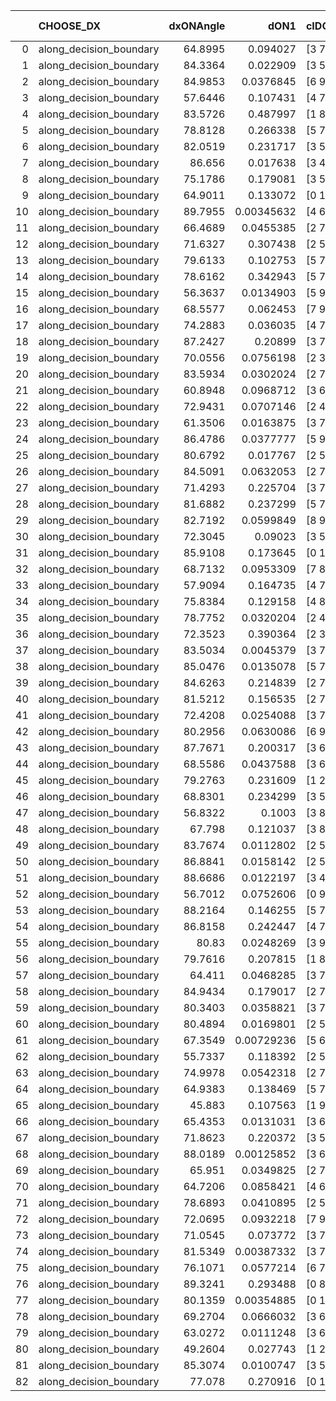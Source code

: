 |    | CHOOSE_DX               |   dxONAngle |       dON1 | cIDON1   |   dON_patch_1 |   nTON |        dON |   dxOFFAngle |       dOFF1 | cIDOFF1   |   dOFF_patch_1 |   nTOFF |        dOFF | SUCCESS   |   nExp |   dual_point_id |   subpoint_time_seconds |   total_execution_time |        logp |      dOFF/dON | Vote dOFF>dON   |
|---:|:------------------------|------------:|-----------:|:---------|--------------:|-------:|-----------:|-------------:|------------:|:----------|---------------:|--------:|------------:|:----------|-------:|----------------:|------------------------:|-----------------------:|------------:|--------------:|:----------------|
|  0 | along_decision_boundary |     64.8995 | 0.094027   | [3 7]    |    0.094027   |      1 | 0.094027   |      71.0331 | 0.0512435   | [3 7]     |    0.0512435   |       1 | 0.0512435   | False     |      1 |               1 |                2.3415   |                2.69215 |  0          |   0.544987    | False           |
|  1 | along_decision_boundary |     84.3364 | 0.022909   | [3 5]    |    0.022909   |      1 | 0.022909   |      89.7605 | 0.229529    | [3 5]     |    0.229529    |       1 | 0.229529    | True      |      2 |               2 |                1.93707  |                4.63822 | -0.5        |  10.0192      | True            |
|  2 | along_decision_boundary |     84.9853 | 0.0376845  | [6 9]    |    0.0376845  |      1 | 0.0376845  |      88.8361 | 0.0326748   | [6 9]     |    0.0326748   |       1 | 0.0326748   | False     |      3 |               4 |                0.900437 |                5.5886  | -0          |   0.867061    | False           |
|  3 | along_decision_boundary |     57.6446 | 0.107431   | [4 7]    |    0.107431   |      1 | 0.107431   |      76.0162 | 0.225169    | [4 7]     |    0.225169    |       1 | 0.225169    | True      |      4 |               5 |                2.18672  |                7.78236 | -0.166667   |   2.09593     | True            |
|  4 | along_decision_boundary |     83.5726 | 0.487997   | [1 8]    |    0.487997   |      1 | 0.487997   |      66.5008 | 0.298581    | [0 8]     |    0.298581    |       1 | 0.298581    | False     |      5 |               6 |                2.5796   |               10.367   | -0          |   0.61185     | False           |
|  5 | along_decision_boundary |     78.8128 | 0.266338   | [5 7]    |    0.266338   |      1 | 0.266338   |      72.215  | 0.0178671   | [5 7]     |    0.0178671   |       1 | 0.0178671   | False     |      6 |               7 |                4.10927  |               14.4815  | -0.1        |   0.0670844   | False           |
|  6 | along_decision_boundary |     82.0519 | 0.231717   | [3 5]    |    0.231717   |      1 | 0.231717   |      68.8845 | 0.116195    | [3 5]     |    0.116195    |       1 | 0.116195    | False     |      7 |               8 |                2.63701  |               17.1254  | -0.333333   |   0.50145     | False           |
|  7 | along_decision_boundary |     86.656  | 0.017638   | [3 4]    |    0.017638   |      1 | 0.017638   |      87.0119 | 0.0335473   | [3 4]     |    0.0335473   |       1 | 0.0335473   | True      |      8 |               9 |                1.21982  |               18.3542  | -0.642857   |   1.902       | True            |
|  8 | along_decision_boundary |     75.1786 | 0.179081   | [3 5]    |    0.179081   |      1 | 0.179081   |      82.8673 | 0.0867831   | [3 5]     |    0.0867831   |       1 | 0.0867831   | False     |      9 |              10 |                2.58792  |               20.9473  | -0.25       |   0.484602    | False           |
|  9 | along_decision_boundary |     64.9011 | 0.133072   | [0 1]    |    0.133072   |      1 | 0.133072   |      69.6    | 0.0840263   | [0 1]     |    0.0840263   |       1 | 0.0840263   | False     |     10 |              11 |                3.9385   |               24.8938  | -0.5        |   0.631434    | False           |
| 10 | along_decision_boundary |     89.7955 | 0.00345632 | [4 6]    |    0.00345632 |      1 | 0.00345632 |      81.2648 | 0.0650455   | [4 6]     |    0.0650455   |       1 | 0.0650455   | True      |     11 |              12 |                1.45703  |               26.3579  | -0.8        |  18.8193      | True            |
| 11 | along_decision_boundary |     66.4689 | 0.0455385  | [2 7]    |    0.0455385  |      1 | 0.0455385  |      71.2091 | 0.0162841   | [2 7]     |    0.0162841   |       1 | 0.0162841   | False     |     12 |              13 |                1.24262  |               27.6075  | -0.409091   |   0.35759     | False           |
| 12 | along_decision_boundary |     71.6327 | 0.307438   | [2 5]    |    0.307438   |      1 | 0.307438   |      75.4373 | 0.102556    | [2 5]     |    0.102556    |       1 | 0.102556    | False     |     13 |              18 |                2.16159  |               35.0117  | -0.666667   |   0.333582    | False           |
| 13 | along_decision_boundary |     79.6133 | 0.102753   | [5 7]    |    0.102753   |      1 | 0.102753   |      72.9036 | 0.250095    | [5 7]     |    0.250095    |       1 | 0.250095    | True      |     14 |              19 |                5.25396  |               40.2737  | -0.961538   |   2.43393     | True            |
| 14 | along_decision_boundary |     78.6162 | 0.342943   | [5 7]    |    0.342943   |      1 | 0.342943   |      70.854  | 0.229526    | [5 7]     |    0.229526    |       1 | 0.229526    | False     |     15 |              20 |                4.13739  |               44.4181  | -0.571429   |   0.669283    | False           |
| 15 | along_decision_boundary |     56.3637 | 0.0134903  | [5 9]    |    0.0134903  |      1 | 0.0134903  |      62.2709 | 0.0309041   | [5 9]     |    0.0309041   |       1 | 0.0309041   | True      |     16 |              21 |                2.307    |               46.7291  | -0.833333   |   2.29083     | True            |
| 16 | along_decision_boundary |     68.5577 | 0.062453   | [7 9]    |    0.062453   |      1 | 0.062453   |      76.2372 | 0.667701    | [7 9]     |    0.667701    |       1 | 0.667701    | True      |     17 |              22 |                5.59772  |               52.3349  | -0.5        |  10.6912      | True            |
| 17 | along_decision_boundary |     74.2883 | 0.036035   | [4 7]    |    0.036035   |      1 | 0.036035   |      65.264  | 0.044462    | [4 7]     |    0.044462    |       1 | 0.044462    | True      |     18 |              23 |                1.04815  |               53.389   | -0.264706   |   1.23386     | True            |
| 18 | along_decision_boundary |     87.2427 | 0.20899    | [3 7]    |    0.20899    |      1 | 0.20899    |      77.7303 | 0.0311084   | [3 7]     |    0.0311084   |       1 | 0.0311084   | False     |     19 |              30 |                1.48714  |               67.8209  | -0.111111   |   0.148851    | False           |
| 19 | along_decision_boundary |     70.0556 | 0.0756198  | [2 3]    |    0.0756198  |      1 | 0.0756198  |      81.684  | 0.435893    | [2 3]     |    0.435893    |       1 | 0.435893    | True      |     20 |              31 |                4.15412  |               71.983   | -0.236842   |   5.76427     | True            |
| 20 | along_decision_boundary |     83.5934 | 0.0302024  | [2 7]    |    0.0302024  |      1 | 0.0302024  |      77.8324 | 0.133724    | [2 7]     |    0.133724    |       1 | 0.133724    | True      |     21 |              32 |                3.10993  |               75.103   | -0.1        |   4.42759     | True            |
| 21 | along_decision_boundary |     60.8948 | 0.0968712  | [3 6]    |    0.0968712  |      1 | 0.0968712  |      62.0104 | 0.375682    | [3 6]     |    0.375682    |       1 | 0.375682    | True      |     22 |              33 |                3.65661  |               78.7666  | -0.0238095  |   3.87816     | True            |
| 22 | along_decision_boundary |     72.9431 | 0.0707146  | [2 4]    |    0.0707146  |      1 | 0.0707146  |      76.827  | 1.19512     | [2 4]     |    1.19512     |       1 | 1.19512     | True      |     23 |              34 |                3.05181  |               81.8234  | -0          |  16.9006      | True            |
| 23 | along_decision_boundary |     61.3506 | 0.0163875  | [3 7]    |    0.0163875  |      1 | 0.0163875  |      68.1884 | 0.357195    | [3 7]     |    0.357195    |       1 | 0.357195    | True      |     24 |              36 |                2.48491  |               88.0081  | -0.0217391  |  21.7968      | True            |
| 24 | along_decision_boundary |     86.4786 | 0.0377777  | [5 9]    |    0.0377777  |      1 | 0.0377777  |      82.2834 | 0.0371263   | [5 9]     |    0.0371263   |       1 | 0.0371263   | False     |     25 |              38 |                1.68939  |               89.7639  | -0.0833333  |   0.982758    | False           |
| 25 | along_decision_boundary |     80.6792 | 0.017767   | [2 5]    |    0.017767   |      1 | 0.017767   |      78.2072 | 0.001935    | [2 5]     |    0.001935    |       1 | 0.001935    | False     |     26 |              39 |                1.14967  |               90.9187  | -0.02       |   0.10891     | False           |
| 26 | along_decision_boundary |     84.5091 | 0.0632053  | [2 7]    |    0.0632053  |      1 | 0.0632053  |      78.6785 | 0.161961    | [2 7]     |    0.161961    |       1 | 0.161961    | True      |     27 |              40 |                1.28149  |               92.2051  | -0          |   2.56246     | True            |
| 27 | along_decision_boundary |     71.4293 | 0.225704   | [3 7]    |    0.225704   |      1 | 0.225704   |      74.2612 | 0.739915    | [3 7]     |    0.739915    |       1 | 0.739915    | True      |     28 |              41 |                4.41685  |               96.627   | -0.0185185  |   3.27826     | True            |
| 28 | along_decision_boundary |     81.6882 | 0.237299   | [5 7]    |    0.237299   |      1 | 0.237299   |      86.468  | 0.104725    | [5 7]     |    0.104725    |       1 | 0.104725    | False     |     29 |              43 |                3.51681  |              101.98    | -0.0714286  |   0.441322    | False           |
| 29 | along_decision_boundary |     82.7192 | 0.0599849  | [8 9]    |    0.0599849  |      1 | 0.0599849  |      59.3734 | 0.0919      | [8 9]     |    0.0919      |       1 | 0.0919      | True      |     30 |              48 |                2.39269  |              112.726   | -0.0172414  |   1.53205     | True            |
| 30 | along_decision_boundary |     72.3045 | 0.09023    | [3 5]    |    0.09023    |      1 | 0.09023    |      66.7172 | 0.541427    | [3 5]     |    0.541427    |       1 | 0.541427    | True      |     31 |              50 |                3.40293  |              116.197   | -0.0666667  |   6.00052     | True            |
| 31 | along_decision_boundary |     85.9108 | 0.173645   | [0 1]    |    0.173645   |      1 | 0.173645   |      84.3957 | 0.00392088  | [0 1]     |    0.00392088  |       1 | 0.00392088  | False     |     32 |              51 |                2.04929  |              118.251   | -0.145161   |   0.0225798   | False           |
| 32 | along_decision_boundary |     68.7132 | 0.0953309  | [7 8]    |    0.0953309  |      1 | 0.0953309  |      66.9536 | 0.344259    | [7 8]     |    0.344259    |       1 | 0.344259    | True      |     33 |              52 |                2.98172  |              121.239   | -0.0625     |   3.6112      | True            |
| 33 | along_decision_boundary |     57.9094 | 0.164735   | [4 7]    |    0.164735   |      1 | 0.164735   |      67.4752 | 0.0732068   | [4 7]     |    0.0732068   |       1 | 0.0732068   | False     |     34 |              53 |                3.09055  |              124.338   | -0.136364   |   0.444391    | False           |
| 34 | along_decision_boundary |     75.8384 | 0.129158   | [4 8]    |    0.129158   |      1 | 0.129158   |      64.6022 | 0.0516526   | [4 8]     |    0.0516526   |       1 | 0.0516526   | False     |     35 |              54 |                2.75268  |              127.101   | -0.0588235  |   0.399919    | False           |
| 35 | along_decision_boundary |     78.7752 | 0.0320204  | [2 4]    |    0.0320204  |      1 | 0.0320204  |      59.8194 | 0.0490274   | [2 4]     |    0.0490274   |       1 | 0.0490274   | True      |     36 |              56 |                1.3961   |              131.34    | -0.0142857  |   1.53113     | True            |
| 36 | along_decision_boundary |     72.3523 | 0.390364   | [2 3]    |    0.390364   |      1 | 0.390364   |      64.5624 | 0.0267829   | [2 3]     |    0.0267829   |       1 | 0.0267829   | False     |     37 |              57 |                4.17909  |              135.524   | -0.0555556  |   0.0686102   | False           |
| 37 | along_decision_boundary |     83.5034 | 0.0045379  | [3 7]    |    0.0045379  |      1 | 0.0045379  |      84.6436 | 0.00666715  | [3 7]     |    0.00666715  |       1 | 0.00666715  | True      |     38 |              59 |                1.13085  |              144.918   | -0.0135135  |   1.46922     | True            |
| 38 | along_decision_boundary |     85.0476 | 0.0135078  | [5 7]    |    0.0135078  |      1 | 0.0135078  |      88.3542 | 0.0906917   | [5 7]     |    0.0906917   |       1 | 0.0906917   | True      |     39 |              61 |                1.0863   |              150.823   | -0.0526316  |   6.71405     | True            |
| 39 | along_decision_boundary |     84.6263 | 0.214839   | [2 7]    |    0.214839   |      1 | 0.214839   |      71.6378 | 0.1224      | [2 7]     |    0.1224      |       1 | 0.1224      | False     |     40 |              62 |                2.19719  |              153.028   | -0.115385   |   0.569728    | False           |
| 40 | along_decision_boundary |     81.5212 | 0.156535   | [2 7]    |    0.156535   |      1 | 0.156535   |      81.2355 | 0.232926    | [2 7]     |    0.232926    |       1 | 0.232926    | True      |     41 |              63 |                4.16391  |              157.201   | -0.05       |   1.48801     | True            |
| 41 | along_decision_boundary |     72.4208 | 0.0254088  | [3 7]    |    0.0254088  |      1 | 0.0254088  |      82.622  | 0.0107295   | [3 7]     |    0.0107295   |       1 | 0.0107295   | False     |     42 |              65 |                0.940695 |              158.177   | -0.109756   |   0.422276    | False           |
| 42 | along_decision_boundary |     80.2956 | 0.0630086  | [6 9]    |    0.0630086  |      1 | 0.0630086  |      75.6487 | 0.0430035   | [6 9]     |    0.0430035   |       1 | 0.0430035   | False     |     43 |              75 |                1.9035   |              177.297   | -0.047619   |   0.682502    | False           |
| 43 | along_decision_boundary |     87.7671 | 0.200317   | [3 6]    |    0.200317   |      1 | 0.200317   |      80.0654 | 0.5502      | [3 6]     |    0.5502      |       1 | 0.5502      | True      |     44 |              76 |                3.26456  |              180.572   | -0.0116279  |   2.74665     | True            |
| 44 | along_decision_boundary |     68.5586 | 0.0437588  | [3 6]    |    0.0437588  |      1 | 0.0437588  |      64.946  | 0.00525561  | [3 6]     |    0.00525561  |       1 | 0.00525561  | False     |     45 |              77 |                1.38117  |              181.959   | -0.0454545  |   0.120104    | False           |
| 45 | along_decision_boundary |     79.2763 | 0.231609   | [1 2]    |    0.231609   |      1 | 0.231609   |      71.143  | 0.000223742 | [0 2]     |    0.000223742 |       1 | 0.000223742 | False     |     46 |              79 |                2.5564   |              184.583   | -0.0111111  |   0.000966035 | False           |
| 46 | along_decision_boundary |     68.8301 | 0.234299   | [3 5]    |    0.234299   |      1 | 0.234299   |      58.3699 | 0.139714    | [3 5]     |    0.139714    |       1 | 0.139714    | False     |     47 |              80 |                2.96843  |              187.556   | -0          |   0.596304    | False           |
| 47 | along_decision_boundary |     56.8322 | 0.1003     | [3 8]    |    0.1003     |      1 | 0.1003     |      55.7938 | 0.26557     | [3 8]     |    0.26557     |       1 | 0.26557     | True      |     48 |              84 |                2.53494  |              193.806   | -0.0106383  |   2.64774     | True            |
| 48 | along_decision_boundary |     67.798  | 0.121037   | [3 8]    |    0.121037   |      1 | 0.121037   |      68.7625 | 0.0384341   | [3 8]     |    0.0384341   |       1 | 0.0384341   | False     |     49 |              85 |                1.18687  |              195.001   | -0          |   0.31754     | False           |
| 49 | along_decision_boundary |     83.7674 | 0.0112802  | [2 5]    |    0.0112802  |      1 | 0.0112802  |      86.5966 | 0.0301471   | [2 5]     |    0.0301471   |       1 | 0.0301471   | True      |     50 |              86 |                1.12439  |              196.133   | -0.0102041  |   2.67257     | True            |
| 50 | along_decision_boundary |     86.8841 | 0.0158142  | [2 5]    |    0.0158142  |      1 | 0.0158142  |      83.4819 | 0.00644144  | [2 5]     |    0.00644144  |       1 | 0.00644144  | False     |     51 |              87 |                1.14695  |              197.285   | -0          |   0.407319    | False           |
| 51 | along_decision_boundary |     88.6686 | 0.0122197  | [3 4]    |    0.0122197  |      1 | 0.0122197  |      86.3514 | 0.0579607   | [3 4]     |    0.0579607   |       1 | 0.0579607   | True      |     52 |              90 |                1.66729  |              199.06    | -0.00980392 |   4.74321     | True            |
| 52 | along_decision_boundary |     56.7012 | 0.0752606  | [0 9]    |    0.0752606  |      1 | 0.0752606  |      82.8456 | 0.162581    | [1 9]     |    0.162581    |       1 | 0.162581    | True      |     53 |              93 |                2.63659  |              204.074   | -0          |   2.16025     | True            |
| 53 | along_decision_boundary |     88.2164 | 0.146255   | [5 7]    |    0.146255   |      1 | 0.146255   |      82.914  | 0.119149    | [5 7]     |    0.119149    |       1 | 0.119149    | False     |     54 |              94 |                2.15861  |              206.242   | -0.00943396 |   0.814666    | False           |
| 54 | along_decision_boundary |     86.8158 | 0.242447   | [4 7]    |    0.242447   |      1 | 0.242447   |      70.3446 | 0.00467219  | [4 7]     |    0.00467219  |       1 | 0.00467219  | False     |     55 |              96 |                3.91309  |              210.222   | -0          |   0.019271    | False           |
| 55 | along_decision_boundary |     80.83   | 0.0248269  | [3 9]    |    0.0248269  |      1 | 0.0248269  |      77.0789 | 0.171007    | [3 9]     |    0.171007    |       1 | 0.171007    | True      |     56 |              98 |                2.00313  |              215.83    | -0.00909091 |   6.888       | True            |
| 56 | along_decision_boundary |     79.7616 | 0.207815   | [1 8]    |    0.207815   |      1 | 0.207815   |      61.1173 | 0.105357    | [0 8]     |    0.105357    |       1 | 0.105357    | False     |     57 |             101 |                2.60589  |              218.523   | -0          |   0.506974    | False           |
| 57 | along_decision_boundary |     64.411  | 0.0468285  | [3 7]    |    0.0468285  |      1 | 0.0468285  |      72.5183 | 0.169948    | [3 7]     |    0.169948    |       1 | 0.169948    | True      |     58 |             102 |                2.10432  |              220.634   | -0.00877193 |   3.62917     | True            |
| 58 | along_decision_boundary |     84.9434 | 0.179017   | [2 7]    |    0.179017   |      1 | 0.179017   |      79.1063 | 0.0903613   | [2 7]     |    0.0903613   |       1 | 0.0903613   | False     |     59 |             103 |                3.40157  |              224.045   | -0          |   0.504763    | False           |
| 59 | along_decision_boundary |     80.3403 | 0.0358821  | [3 7]    |    0.0358821  |      1 | 0.0358821  |      70.5421 | 0.0113437   | [3 7]     |    0.0113437   |       1 | 0.0113437   | False     |     60 |             105 |                1.26904  |              227.382   | -0.00847458 |   0.316138    | False           |
| 60 | along_decision_boundary |     80.4894 | 0.0169801  | [2 5]    |    0.0169801  |      1 | 0.0169801  |      82.5412 | 0.0311652   | [2 5]     |    0.0311652   |       1 | 0.0311652   | True      |     61 |             108 |                1.15266  |              232.511   | -0.0333333  |   1.83539     | True            |
| 61 | along_decision_boundary |     67.3549 | 0.00729236 | [5 6]    |    0.00729236 |      1 | 0.00729236 |      66.9478 | 0.157646    | [5 6]     |    0.157646    |       1 | 0.157646    | True      |     62 |             109 |                2.83531  |              235.352   | -0.00819672 |  21.6179      | True            |
| 62 | along_decision_boundary |     55.7337 | 0.118392   | [2 5]    |    0.118392   |      1 | 0.118392   |      58.3718 | 0.107421    | [2 5]     |    0.107421    |       1 | 0.107421    | False     |     63 |             110 |                1.85305  |              237.213   | -0          |   0.907335    | False           |
| 63 | along_decision_boundary |     74.9978 | 0.0542318  | [2 7]    |    0.0542318  |      1 | 0.0542318  |      82.4312 | 0.0744271   | [2 7]     |    0.0744271   |       1 | 0.0744271   | True      |     64 |             114 |                1.69083  |              245.283   | -0.00793651 |   1.37239     | True            |
| 64 | along_decision_boundary |     64.9383 | 0.138469   | [5 7]    |    0.138469   |      1 | 0.138469   |      65.5099 | 0.146094    | [5 7]     |    0.146094    |       1 | 0.146094    | True      |     65 |             115 |                2.21861  |              247.507   | -0          |   1.05506     | True            |
| 65 | along_decision_boundary |     45.883  | 0.107563   | [1 9]    |    0.107563   |      1 | 0.107563   |      45.6005 | 1.38656e-05 | [1 9]     |    1.38656e-05 |       1 | 1.38656e-05 | False     |     66 |             116 |                1.88912  |              249.404   | -0.00769231 |   0.000128907 | False           |
| 66 | along_decision_boundary |     65.4353 | 0.0131031  | [3 6]    |    0.0131031  |      1 | 0.0131031  |      67.9138 | 0.0439002   | [3 6]     |    0.0439002   |       1 | 0.0439002   | True      |     67 |             118 |                1.08492  |              252.045   | -0          |   3.35038     | True            |
| 67 | along_decision_boundary |     71.8623 | 0.220372   | [3 5]    |    0.220372   |      1 | 0.220372   |      71.7864 | 0.0967147   | [3 5]     |    0.0967147   |       1 | 0.0967147   | False     |     68 |             121 |                4.60518  |              263.517   | -0.00746269 |   0.43887     | False           |
| 68 | along_decision_boundary |     88.0189 | 0.00125852 | [3 6]    |    0.00125852 |      1 | 0.00125852 |      77.746  | 0.0198984   | [3 6]     |    0.0198984   |       1 | 0.0198984   | True      |     69 |             124 |                1.14896  |              266.092   | -0          |  15.8109      | True            |
| 69 | along_decision_boundary |     65.951  | 0.0349825  | [2 7]    |    0.0349825  |      1 | 0.0349825  |      71.5339 | 0.325414    | [2 7]     |    0.325414    |       1 | 0.325414    | True      |     70 |             125 |                2.54921  |              268.646   | -0.00724638 |   9.30219     | True            |
| 70 | along_decision_boundary |     64.7206 | 0.0858421  | [4 6]    |    0.0858421  |      1 | 0.0858421  |      70.3282 | 0.294449    | [4 6]     |    0.294449    |       1 | 0.294449    | True      |     71 |             126 |                3.77723  |              272.432   | -0.0285714  |   3.43013     | True            |
| 71 | along_decision_boundary |     78.6893 | 0.0410895  | [2 5]    |    0.0410895  |      1 | 0.0410895  |      89.0131 | 0.291957    | [2 5]     |    0.291957    |       1 | 0.291957    | True      |     72 |             128 |                2.22278  |              274.691   | -0.0633803  |   7.10539     | True            |
| 72 | along_decision_boundary |     72.0695 | 0.0932218  | [7 9]    |    0.0932218  |      1 | 0.0932218  |      75.1521 | 0.204213    | [7 9]     |    0.204213    |       1 | 0.204213    | True      |     73 |             130 |                1.66763  |              276.426   | -0.111111   |   2.19062     | True            |
| 73 | along_decision_boundary |     71.0545 | 0.073772   | [3 7]    |    0.073772   |      1 | 0.073772   |      76.5434 | 0.0509834   | [3 7]     |    0.0509834   |       1 | 0.0509834   | False     |     74 |             131 |                2.12428  |              278.555   | -0.171233   |   0.691093    | False           |
| 74 | along_decision_boundary |     81.5349 | 0.00387332 | [3 7]    |    0.00387332 |      1 | 0.00387332 |      82.2482 | 0.344746    | [3 7]     |    0.344746    |       1 | 0.344746    | True      |     75 |             132 |                4.07766  |              282.638   | -0.108108   |  89.0052      | True            |
| 75 | along_decision_boundary |     76.1071 | 0.0577214  | [6 7]    |    0.0577214  |      1 | 0.0577214  |      80.6967 | 0.147935    | [6 7]     |    0.147935    |       1 | 0.147935    | True      |     76 |             136 |                1.92469  |              285.745   | -0.166667   |   2.56292     | True            |
| 76 | along_decision_boundary |     89.3241 | 0.293488   | [0 8]    |    0.293488   |      1 | 0.293488   |      74.0316 | 0.268162    | [0 8]     |    0.268162    |       1 | 0.268162    | False     |     77 |             137 |                4.91865  |              290.672   | -0.236842   |   0.913707    | False           |
| 77 | along_decision_boundary |     80.1359 | 0.00354885 | [0 1]    |    0.00354885 |      1 | 0.00354885 |      85.232  | 0.681684    | [0 1]     |    0.681684    |       1 | 0.681684    | True      |     78 |             139 |                4.5607   |              295.276   | -0.162338   | 192.086       | True            |
| 78 | along_decision_boundary |     69.2704 | 0.0666032  | [3 6]    |    0.0666032  |      1 | 0.0666032  |      61.6324 | 0.0502845   | [3 6]     |    0.0502845   |       1 | 0.0502845   | False     |     79 |             140 |                1.46399  |              296.748   | -0.230769   |   0.754986    | False           |
| 79 | along_decision_boundary |     63.0272 | 0.0111248  | [3 6]    |    0.0111248  |      1 | 0.0111248  |      60.8328 | 0.0322682   | [3 6]     |    0.0322682   |       1 | 0.0322682   | True      |     80 |             141 |                1.57294  |              298.325   | -0.158228   |   2.90056     | True            |
| 80 | along_decision_boundary |     49.2604 | 0.027743   | [1 2]    |    0.027743   |      1 | 0.027743   |      36.3084 | 0.169817    | [0 2]     |    0.169817    |       1 | 0.169817    | True      |     81 |             142 |                1.87968  |              300.213   | -0.225      |   6.12108     | True            |
| 81 | along_decision_boundary |     85.3074 | 0.0100747  | [3 5]    |    0.0100747  |      1 | 0.0100747  |      86.0039 | 0.178251    | [3 5]     |    0.178251    |       1 | 0.178251    | True      |     82 |             143 |                2.59378  |              302.816   | -0.302469   |  17.6929      | True            |
| 82 | along_decision_boundary |     77.078  | 0.270916   | [0 1]    |    0.270916   |      1 | 0.270916   |      63.2838 | 0.134622    | [0 1]     |    0.134622    |       1 | 0.134622    | False     |     83 |             145 |                4.38882  |              307.253   | -0.390244   |   0.496914    | False           |